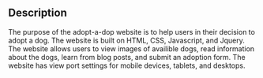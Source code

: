## Description
The purpose of the adopt-a-dop website is to help users in their decision to adopt a dog. 
The website is built on HTML, CSS, Javascript, and Jquery. The website allows users to view
images of availible dogs, read information about the dogs, learn from blog posts, and submit
an adoption form. The website has view port settings for mobile devices, tablets, and desktops.
